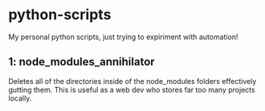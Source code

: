 # python-scripts
My personal python scripts, just trying to expiriment with automation!

## 1: node_modules_annihilator 
Deletes all of the directories inside of the node_modules folders effectively gutting them. This is useful as a web dev who stores far too many projects locally.
